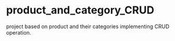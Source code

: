 # product_and_category_CRUD
project based on product and their categories implementing CRUD operation.
